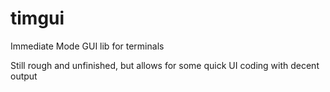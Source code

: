 # timgui
Immediate Mode GUI lib for terminals

Still rough and unfinished, but allows for some quick UI coding with decent output
